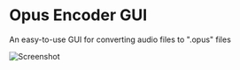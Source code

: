 # Opus Encoder GUI

An easy-to-use GUI for converting audio files to ".opus" files

![Screenshot](https://f.cloud.github.com/assets/1498177/2265612/6364a742-9e84-11e3-8f6a-4d5cd21a3722.PNG)
